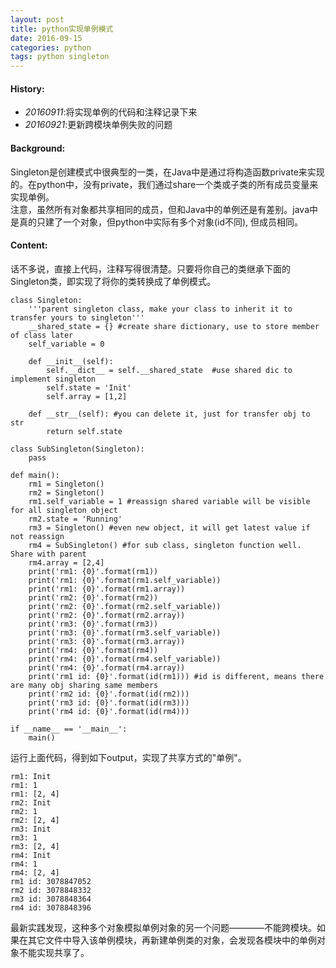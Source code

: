 ```yaml
---
layout: post
title: python实现单例模式
date: 2016-09-15
categories: python 
tags: python singleton 
---
```

#### <strong>History:</strong>
* <em>20160911</em>:将实现单例的代码和注释记录下来<br>
* <em>20160921</em>:更新跨模块单例失败的问题<br>

#### <strong>Background:</strong>
Singleton是创建模式中很典型的一类，在Java中是通过将构造函数private来实现的。在python中，没有private，我们通过share一个类或子类的所有成员变量来实现单例。<br>
注意，虽然所有对象都共享相同的成员，但和Java中的单例还是有差别。java中是真的只建了一个对象，但python中实际有多个对象(id不同), 但成员相同。

#### <strong>Content:</strong>
话不多说，直接上代码，注释写得很清楚。只要将你自己的类继承下面的Singleton类，即实现了将你的类转换成了单例模式。

    class Singleton:
        '''parent singleton class, make your class to inherit it to transfer yours to singleton''' 
        __shared_state = {} #create share dictionary, use to store member of class later
        self_variable = 0

        def __init__(self):
            self.__dict__ = self.__shared_state  #use shared dic to implement singleton
            self.state = 'Init'
            self.array = [1,2]

        def __str__(self): #you can delete it, just for transfer obj to str 
            return self.state

    class SubSingleton(Singleton):
        pass

    def main():
        rm1 = Singleton()
        rm2 = Singleton()
        rm1.self_variable = 1 #reassign shared variable will be visible for all singleton object
        rm2.state = 'Running'
        rm3 = Singleton() #even new object, it will get latest value if not reassign
        rm4 = SubSingleton() #for sub class, singleton function well. Share with parent
        rm4.array = [2,4]
        print('rm1: {0}'.format(rm1))
        print('rm1: {0}'.format(rm1.self_variable))
        print('rm1: {0}'.format(rm1.array))
        print('rm2: {0}'.format(rm2))
        print('rm2: {0}'.format(rm2.self_variable))
        print('rm2: {0}'.format(rm2.array))
        print('rm3: {0}'.format(rm3))
        print('rm3: {0}'.format(rm3.self_variable))
        print('rm3: {0}'.format(rm3.array))
        print('rm4: {0}'.format(rm4))
        print('rm4: {0}'.format(rm4.self_variable))
        print('rm4: {0}'.format(rm4.array))
        print('rm1 id: {0}'.format(id(rm1))) #id is different, means there are many obj sharing same members
        print('rm2 id: {0}'.format(id(rm2)))
        print('rm3 id: {0}'.format(id(rm3)))
        print('rm4 id: {0}'.format(id(rm4)))

    if __name__ == '__main__':
        main()

运行上面代码，得到如下output，实现了共享方式的"单例"。

    rm1: Init
    rm1: 1
    rm1: [2, 4]
    rm2: Init
    rm2: 1
    rm2: [2, 4]
    rm3: Init
    rm3: 1
    rm3: [2, 4]
    rm4: Init
    rm4: 1
    rm4: [2, 4]
    rm1 id: 3078847052
    rm2 id: 3078848332
    rm3 id: 3078848364
    rm4 id: 3078848396

最新实践发现，这种多个对象模拟单例对象的另一个问题————不能跨模块。如果在其它文件中导入该单例模块，再新建单例类的对象，会发现各模块中的单例对象不能实现共享了。
